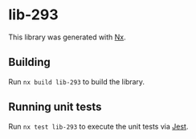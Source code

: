 # lib-293

This library was generated with [Nx](https://nx.dev).

## Building

Run `nx build lib-293` to build the library.

## Running unit tests

Run `nx test lib-293` to execute the unit tests via [Jest](https://jestjs.io).
